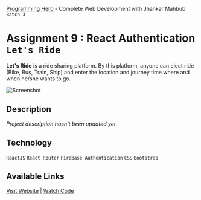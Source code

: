 [Programming Hero](https://web.programming-hero.com/) - Complete Web Development with Jhankar Mahbub `Batch 3`

# Assignment 9 : React Authentication `Let's Ride`

**Let's Ride** is a ride sharing platform. By this platform, anyone can elect ride (Bike, Bus, Train, Ship) and enter the location and journey time where and when he/she wants to go.

![Screenshot](https://user-images.githubusercontent.com/56265819/139123314-03436465-c4f5-4174-9714-006ab4ba298c.png)

## Description

*Project description hasn't been updated yet.*

## Technology

`ReactJS` `React Router` `Firebase Authentication` `CSS` `Bootstrap`

## Available Links

[Visit Website](https://react-auth-e0e8e.web.app/) | [Watch Code](https://github.com/mustaquenadim/lets-ride)
